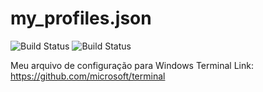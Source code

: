 # my_profiles.json

![Build Status](https://img.shields.io/badge/Windows-Terminal-blue)
![Build Status](https://img.shields.io/badge/Versao-0.2-red)


Meu arquivo de configuração para Windows Terminal
Link: https://github.com/microsoft/terminal
